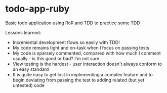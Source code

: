 todo-app-ruby
=============

Basic todo application using RoR and TDD to practice some TDD


Lessons learned:
* Incremental development flows so easily with TDD!
* My code remains tight and on-task when I focus on passing tests
* My code is sparsely commented, compared with how much I comment usually - is
  this good or bad? I'm not sure
* View testing is the hardest - user interaction doesn't always conform to an
  easy standard
* It is quite easy to get lost in implementing a complex feature and to begin
  deviating from passing the test to adding related (but yet untested) code
